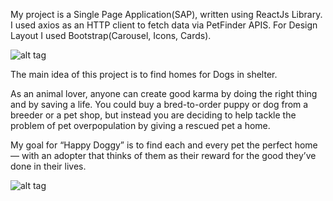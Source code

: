 
My project is a Single Page Application(SAP), written using ReactJs Library.  I used axios as an HTTP client to fetch data via PetFinder APIS. For Design Layout I used Bootstrap(Carousel, Icons, Cards).

![alt tag](https://user-images.githubusercontent.com/58815203/75567450-8defa400-5a1f-11ea-8091-b5319036fd89.png)


The main idea of this project is to find homes for Dogs in shelter.

As an animal lover, anyone can create good karma by doing the right thing and by saving a life. You could buy a bred-to-order puppy or dog from a breeder or a pet shop, but instead you are deciding to help tackle the problem of pet overpopulation by giving a rescued pet a home.

My goal for “Happy Doggy” is to find each and every pet the perfect home — with an adopter that thinks of them as their reward for the good they’ve done in their lives.

![alt tag](https://user-images.githubusercontent.com/58815203/75568583-8b8e4980-5a21-11ea-8e1e-2a92c7243d4a.png">)

